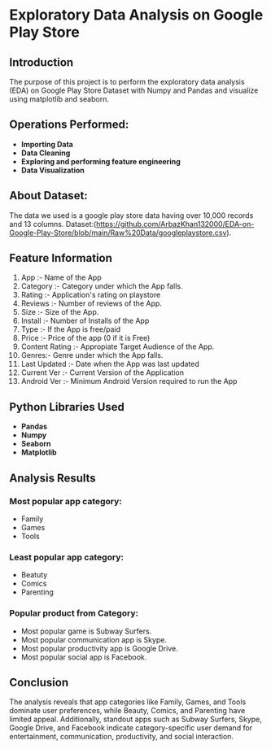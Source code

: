 # Exploratory Data Analysis on Google Play Store 

## Introduction

The purpose of this project is to perform the exploratory data analysis (EDA) on Google Play Store Dataset with Numpy and Pandas and visualize using matplotlib and seaborn.


## Operations Performed:
- **Importing Data**
- **Data Cleaning**
- **Exploring and performing feature engineering**
- **Data Visualization**


## About Dataset:
  The data we used is a google play store data having over 10,000 records and 13 columns.
  Dataset:(https://github.com/ArbazKhan132000/EDA-on-Google-Play-Store/blob/main/Raw%20Data/googleplaystore.csv).


## Feature Information
1. App :- Name of the App
2. Category :- Category under which the App falls.
3. Rating :- Application's rating on playstore
4. Reviews :- Number of reviews of the App.
5. Size :- Size of the App.
6. Install :- Number of Installs of the App
7. Type :- If the App is free/paid
8. Price :- Price of the app (0 if it is Free)
9. Content Rating :- Appropiate Target Audience of the App.
10. Genres:- Genre under which the App falls.
11. Last Updated :- Date when the App was last updated
12. Current Ver :- Current Version of the Application
13. Android Ver :- Minimum Android Version required to run the App


 ## Python Libraries Used
- **Pandas**
- **Numpy**
- **Seaborn**
- **Matplotlib**

## Analysis Results

### Most popular app category:
- Family
- Games
- Tools

### Least popular app category:
- Beatuty
- Comics
- Parenting

### Popular product from Category:
- Most popular game is Subway Surfers.
- Most popular communication app is Skype.
- Most popular productivity app is Google Drive.
- Most popular social app is Facebook.

## Conclusion
The analysis reveals that app categories like Family, Games, and Tools dominate user preferences, while Beauty, Comics, and Parenting have limited appeal. Additionally, standout apps such as Subway Surfers, Skype, Google Drive, and Facebook indicate category-specific user demand for entertainment, communication, productivity, and social interaction.


